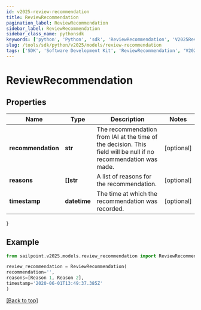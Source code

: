 ```yaml
---
id: v2025-review-recommendation
title: ReviewRecommendation
pagination_label: ReviewRecommendation
sidebar_label: ReviewRecommendation
sidebar_class_name: pythonsdk
keywords: ['python', 'Python', 'sdk', 'ReviewRecommendation', 'V2025ReviewRecommendation'] 
slug: /tools/sdk/python/v2025/models/review-recommendation
tags: ['SDK', 'Software Development Kit', 'ReviewRecommendation', 'V2025ReviewRecommendation']
---
```


# ReviewRecommendation


## Properties

Name | Type | Description | Notes
------------ | ------------- | ------------- | -------------
**recommendation** | **str** | The recommendation from IAI at the time of the decision. This field will be null if no recommendation was made. | [optional] 
**reasons** | **[]str** | A list of reasons for the recommendation. | [optional] 
**timestamp** | **datetime** | The time at which the recommendation was recorded. | [optional] 
}

## Example

```python
from sailpoint.v2025.models.review_recommendation import ReviewRecommendation

review_recommendation = ReviewRecommendation(
recommendation='',
reasons=[Reason 1, Reason 2],
timestamp='2020-06-01T13:49:37.385Z'
)

```
[[Back to top]](#) 

